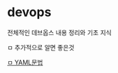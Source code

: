 # devops

전체적인 데브옵스 내용 정리와 기초 지식

ㅁ 추가적으로 알면 좋은것

[ㅁ YAML문법](https://subicura.com/k8s/prepare/yaml.html#%E1%84%80%E1%85%B5%E1%84%87%E1%85%A9%E1%86%AB%E1%84%86%E1%85%AE%E1%86%AB%E1%84%87%E1%85%A5%E1%86%B8)
